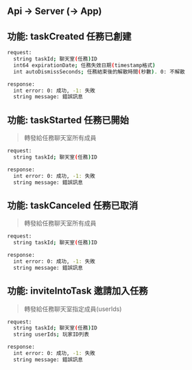 ## Api -> Server (-> App)

## 功能: taskCreated 任務已創建

```bash
request:
  string taskId; 聊天室(任務)ID
  int64 expirationDate; 任務失效日期(timestamp格式)
  int autoDismissSeconds; 任務結束後的解散時間(秒數). 0: 不解散
```

```bash
response:
  int error: 0: 成功, -1: 失敗
  string message: 錯誤訊息
```

## 功能: taskStarted 任務已開始

> 轉發給任務聊天室所有成員

```bash
request:
  string taskId; 聊天室(任務)ID
```

```bash
response:
  int error: 0: 成功, -1: 失敗
  string message: 錯誤訊息
```

## 功能: taskCanceled 任務已取消

> 轉發給任務聊天室所有成員

```bash
request:
  string taskId; 聊天室(任務)ID
```

```bash
response:
  int error: 0: 成功, -1: 失敗
  string message: 錯誤訊息
```

## 功能: inviteIntoTask 邀請加入任務

> 轉發給任務聊天室指定成員(userIds)

```bash
request:
  string taskId; 聊天室(任務)ID
  string userIds; 玩家ID列表
```

```bash
response:
  int error: 0: 成功, -1: 失敗
  string message: 錯誤訊息
```
